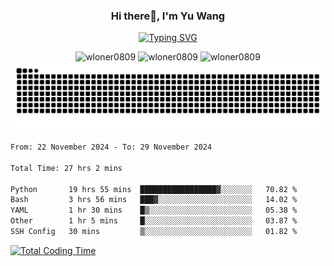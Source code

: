 <h3 align="center">Hi there👋, I'm Yu Wang</h1>

<p align="center"><a href="https://git.io/typing-svg"><img src="https://readme-typing-svg.demolab.com?font=Alex+Brush&size=18&pause=1000&color=716A50&background=6F66FF00&center=true&vCenter=true&width=435&lines=To+love+oneself+is+the+beginning+of+a+lifelong+romance.+%E2%80%94+Oscar+Wilde" alt="Typing SVG" /></a></p>


<p align="center">
 <img src="https://github-readme-stats.vercel.app/api/top-langs?username=wloner0809&show_icons=true&locale=en&layout=compact" alt="wloner0809" height=120 />
 <img src="https://github-readme-stats.vercel.app/api?username=wloner0809&show_icons=true&locale=en" alt="wloner0809" height=120 />
 <img src="https://github-readme-streak-stats.herokuapp.com/?user=wloner0809&" alt="wloner0809" height=120 />
 <img src="https://github.com/Wloner0809/Wloner0809/blob/output/github-contribution-grid-snake.svg">
</p>
 
<!--START_SECTION:waka-->

```txt
From: 22 November 2024 - To: 29 November 2024

Total Time: 27 hrs 2 mins

Python       19 hrs 55 mins  █████████████████▓░░░░░░░   70.82 %
Bash         3 hrs 56 mins   ███▓░░░░░░░░░░░░░░░░░░░░░   14.02 %
YAML         1 hr 30 mins    █▒░░░░░░░░░░░░░░░░░░░░░░░   05.38 %
Other        1 hr 5 mins     █░░░░░░░░░░░░░░░░░░░░░░░░   03.87 %
SSH Config   30 mins         ▒░░░░░░░░░░░░░░░░░░░░░░░░   01.82 %
```

<!--END_SECTION:waka-->

[![Total Coding Time](https://wakatime.com/badge/user/3b010e91-e8bb-445f-9eac-c8ab5bc30cb6.svg)](https://wakatime.com/@3b010e91-e8bb-445f-9eac-c8ab5bc30cb6)
